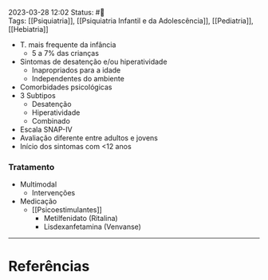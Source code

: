 2023-03-28 12:02
Status: #🌱   
Tags: [[Psiquiatria]], [[Psiquiatria Infantil e da Adolescência]], [[Pediatria]], [[Hebiatria]]
<br/>
- T. mais frequente da infância
	- 5 a 7% das crianças
- Sintomas de desatenção e/ou hiperatividade
	- Inapropriados para a idade
	- Independentes do ambiente
- Comorbidades psicológicas
- 3 Subtipos
	- Desatenção
	- Hiperatividade
	- Combinado
- Escala SNAP-IV
- Avaliação diferente entre adultos e jovens
- Início dos sintomas com <12 anos
### Tratamento
- Multimodal
	- Intervenções
- Medicação
	- [[Psicoestimulantes]]
		- Metilfenidato (Ritalina)
		- Lisdexanfetamina (Venvanse)
____
# Referências

